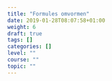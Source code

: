 ```yaml
---
title: "Formules omvormen"
date: 2019-01-28T08:07:58+01:00
weight: 6
draft: true
tags: []
categories: []
level: ""
course: ""
topic: ""
---
```


